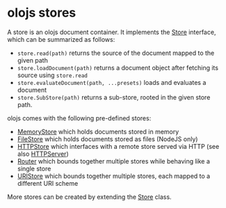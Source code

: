 <!--<% __render__ = require 'markdown' %>-->
# olojs stores
A store is an olojs document container. It implements the [Store] interface,
which can be summarized as follows:

* `store.read(path)` returns the source of the document mapped to the given
  path
* `store.loadDocument(path)` returns a document object after fetching its
  source using `store.read`
* `store.evaluateDocument(path, ...presets)` loads and evaluates a document
* `store.SubStore(path)` returns a sub-store, rooted in the given store path.

olojs comes with the following pre-defined stores:

* [MemoryStore](./api/memory-store.md) which holds documents stored in memory
* [FileStore](./api/file-store.md) which holds documents stored as files (NodeJS
  only)
* [HTTPStore](./api/http-store.md) which interfaces with a remote store served
  via HTTP (see also [HTTPServer])
* [Router](./api/router.md) which bounds together multiple stores while
  behaving like a single store
* [URIStore](./api/uri-store.md) which bounds together multiple stores, each
  mapped to a different URI scheme

More stores can be created by extending the [Store] class.

[Store]: ./api/store.md
[HTTPServer]: ./api/http-server.md
